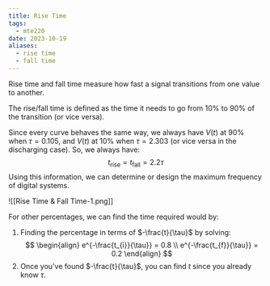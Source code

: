 ```yaml
---
title: Rise Time
tags:
  - mte220
date: 2023-10-19
aliases:
  - rise time
  - fall time
---
```

Rise time and fall time measure how fast a signal transitions from one value to another.

The rise/fall time is defined as the time it needs to go from 10% to 90% of the transition (or vice versa).

Since every curve behaves the same way, we always have $V(t)$ at 90% when $\tau=0.105$, and $V(t)$ at 10% when $\tau = 2.303$ (or vice versa in the discharging case). So, we always have:
$$
t_{\text{rise}} = t_{\text{fall}} = 2.2\tau
$$
Using this information, we can determine or design the maximum frequency of digital systems.

![[Rise Time & Fall Time-1.png]]

For other percentages, we can find the time required would by:

1. Finding the percentage in terms of $-\frac{t}{\tau}$ by solving:
$$
\begin{align}
e^{-\frac{t_{i}}{\tau}} = 0.8 \\
e^{-\frac{t_{f}}{\tau}} = 0.2
\end{align}
$$
2. Once you've found $-\frac{t}{\tau}$, you can find $t$ since you already know $\tau$.